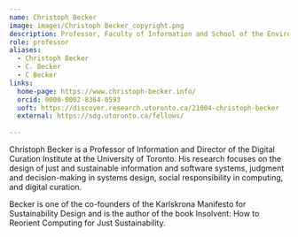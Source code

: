 ```yaml
---
name: Christoph Becker
image: images/Christoph Becker_copyright.png
description: Professor, Faculty of Information and School of the Environment
role: professor
aliases:
  - Christoph Becker
  - C. Becker
  - C Becker
links:
  home-page: https://www.christoph-becker.info/
  orcid: 0000-0002-8364-0593
  uoft: https://discover.research.utoronto.ca/21004-christoph-becker
  external: https://sdg.utoronto.ca/fellows/
  
---
```


Christoph Becker is a Professor of Information and Director of the Digital Curation Institute at the University of Toronto. 
His research focuses on the design of just and sustainable 
information and software systems, judgment and decision-making in systems design, 
social responsibility in computing, and digital curation.

Becker is one of the co-founders of the Karlskrona Manifesto for Sustainability Design and 
is the author of the book Insolvent: How to Reorient Computing for Just Sustainability.
